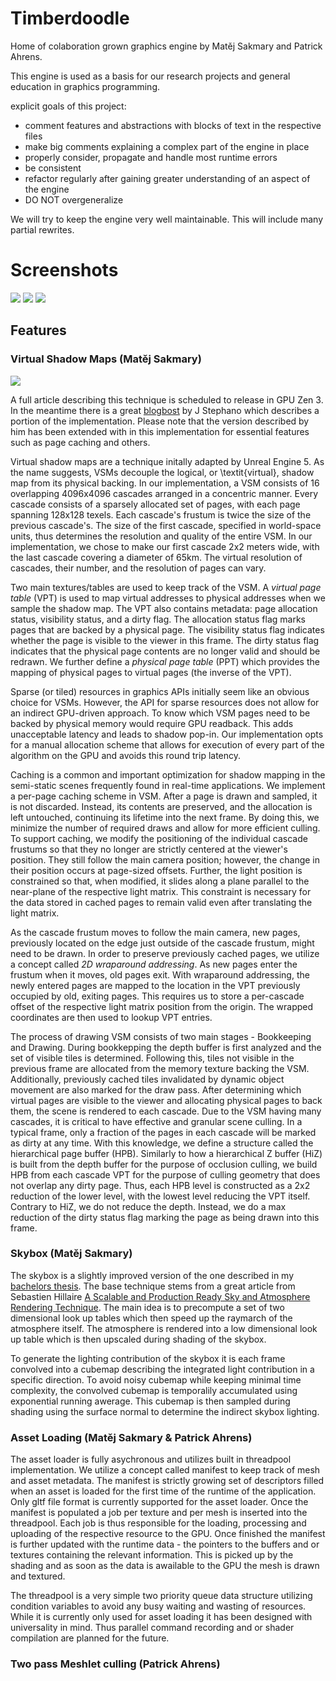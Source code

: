 # Timberdoodle

Home of colaboration grown graphics engine by Matěj Sakmary and Patrick Ahrens.

This engine is used as a basis for our research projects and general education in graphics programming.

explicit goals of this project:
* comment features and abstractions with blocks of text in the respective files
* make big comments explaining a complex part of the engine in place
* properly consider, propagate and handle most runtime errors
* be consistent
* refactor regularly after gaining greater understanding of an aspect of the engine
* DO NOT overgeneralize

We will try to keep the engine very well maintainable. This will include many partial rewrites.

# Screenshots
![](https://github.com/Sunset-Flock/Timberdoodle/blob/main/media/battle_scene_main.png)
![](https://github.com/Sunset-Flock/Timberdoodle/blob/main/media/night_bistro.png)
![](https://github.com/Sunset-Flock/Timberdoodle/blob/main/media/day_bistro.png)

## Features
### Virtual Shadow Maps (Matěj Sakmary)
![](https://github.com/Sunset-Flock/Timberdoodle/blob/main/media/vsm_overview.png)

A full article describing this technique is scheduled to release in GPU Zen 3. In the meantime there is a great [blogbost](https://ktstephano.github.io/rendering/stratusgfx/svsm) by J Stephano which describes a portion of the implementation. Please note that the version described by him has been extended with in this implementation for essential features such as page caching and others.

Virtual shadow maps are a technique initally adapted by Unreal Engine 5. As the name suggests, VSMs decouple the logical, or \textit{virtual}, shadow map from its physical backing. In our implementation, a VSM consists of 16 overlapping 4096x4096 cascades arranged in a concentric manner. Every cascade consists of a sparsely allocated set of pages, with each page spanning 128x128 texels. Each cascade's frustum is twice the size of the previous cascade's. The size of the first cascade, specified in world-space units, thus determines the resolution and quality of the entire VSM. In our implementation, we chose to make our first cascade 2x2 meters wide, with the last cascade covering a diameter of 65km. The virtual resolution of cascades, their number, and the resolution of pages can vary.

Two main textures/tables are used to keep track of the VSM. A *virtual page table* (VPT) is used to map virtual addresses to physical addresses when we sample the shadow map. The VPT also contains metadata: page allocation status, visibility status, and a dirty flag. The allocation status flag marks pages that are backed by a physical page. The visibility status flag indicates whether the page is visible to the viewer in this frame. The dirty status flag indicates that the physical page contents are no longer valid and should be redrawn. We further define a *physical page table* (PPT) which provides the mapping of physical pages to virtual pages (the inverse of the VPT).

Sparse (or tiled) resources in graphics APIs initially seem like an obvious choice for VSMs. However, the API for sparse resources does not allow for an indirect GPU-driven approach. To know which VSM pages need to be backed by physical memory would require GPU readback. This adds unacceptable latency and leads to shadow pop-in. Our implementation opts for a manual allocation scheme that allows for execution of every part of the algorithm on the GPU and avoids this round trip latency.

Caching is a common and important optimization for shadow mapping in the semi-static scenes frequently found in real-time applications. We implement a per-page caching scheme in VSM. After a page is drawn and sampled, it is not discarded. Instead, its contents are preserved, and the allocation is left untouched, continuing its lifetime into the next frame. By doing this, we minimize the number of required draws and allow for more efficient culling. To support caching, we modify the positioning of the individual cascade frustums so that they no longer are strictly centered at the viewer's position. They still follow the main camera position; however, the change in their position occurs at page-sized offsets. Further, the light position is constrained so that, when modified, it slides along a plane parallel to the near-plane of the respective light matrix. This constraint is necessary for the data stored in cached pages to remain valid even after translating the light matrix.

As the cascade frustum moves to follow the main camera, new pages, previously located on the edge just outside of the cascade frustum, might need to be drawn. In order to preserve previously cached pages, we utilize a concept called *2D wraparound addressing*. As new pages enter the frustum when it moves, old pages exit. With wraparound addressing, the newly entered pages are mapped to the location in the VPT previously occupied by old, exiting pages. This requires us to store a per-cascade offset of the respective light matrix position from the origin. The wrapped coordinates are then used to lookup VPT entries.

The process of drawing VSM consists of two main stages - Bookkeeping and Drawing. During bookkepping the depth buffer is first analyzed and the set of visible tiles is determined. Following this, tiles not visible in the previous frame are allocated from the memory texture backing the VSM. Additionally, previously cached tiles invalidated by dynamic object movement are also marked for the draw pass. After determining which virtual pages are visible to the viewer and allocating physical pages to back them, the scene is rendered to each cascade. Due to the VSM having many cascades, it is critical to have effective and granular scene culling. In a typical frame, only a fraction of the pages in each cascade will be marked as dirty at any time. With this knowledge, we define a structure called the hierarchical page buffer (HPB). Similarly to how a hierarchical Z buffer (HiZ) is built from the depth buffer for the purpose of occlusion culling, we build HPB from each cascade VPT for the purpose of culling geometry that does not overlap any dirty page. Thus, each HPB level is constructed as a 2x2 reduction of the lower level, with the lowest level reducing the VPT itself. Contrary to HiZ, we do not reduce the depth. Instead, we do a max reduction of the dirty status flag marking the page as being drawn into this frame.

### Skybox (Matěj Sakmary)
The skybox is a slightly improved version of the one described in my [bachelors thesis](https://github.com/MatejSakmary/atmosphere-bac). The base technique stems from a great article from Sebastien Hillaire [A Scalable and Production Ready Sky and Atmosphere Rendering Technique](https://sebh.github.io/publications/egsr2020.pdf). The main idea is to precompute a set of two dimensional look up tables which then speed up the raymarch of the atmosphere itself. The atmosphere is rendered into a low dimensional look up table which is then upscaled during shading of the skybox. 

To generate the lighting contribution of the skybox it is each frame convolved into a cubemap describing the integrated light contribution in a specific direction. To avoid noisy cubemap while keeping minimal time complexity, the convolved cubemap is temporalily accumulated using exponential running awerage. This cubemap is then sampled during shading using the surface normal to determine the indirect skybox lighting.

### Asset Loading (Matěj Sakmary & Patrick Ahrens)
The asset loader is fully asychronous and utilizes built in threadpool implementation. We utilize a concept called manifest to keep track of mesh and asset metadata. The manifest is strictly growing set of descriptors filled when an asset is loaded for the first time of the runtime of the application. Only gltf file format is currently supported for the asset loader. Once the manifest is populated a job per texture and per mesh is inserted into the threadpool. Each job is thus responsible for the loading, processing and uploading of the respective resource to the GPU. Once finished the manifest is further updated with the runtime data - the pointers to the buffers and or textures containing the relevant information. This is picked up by the shading and as soon as the data is awailable to the GPU the mesh is drawn and textured.

The threadpool is a very simple two priority queue data structure utilizing condition variables to avoid any busy waiting and wasting of resources. While it is currently only used for asset loading it has been designed with universality in mind. Thus parallel command recording and or shader compilation are planned for the future.

### Two pass Meshlet culling (Patrick Ahrens)
